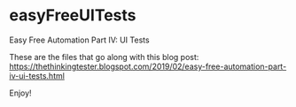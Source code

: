 # easyFreeUITests
Easy Free Automation Part IV: UI Tests

These are the files that go along with this blog post: https://thethinkingtester.blogspot.com/2019/02/easy-free-automation-part-iv-ui-tests.html

Enjoy!
